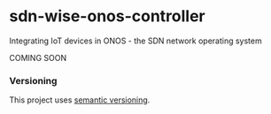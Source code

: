 # sdn-wise-onos-controller

Integrating IoT devices in ONOS - the SDN network operating system

COMING SOON

### Versioning

This project uses [semantic versioning](http://semver.org).
